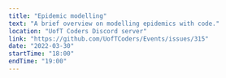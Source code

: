 ```yaml
---
title: "Epidemic modelling"
text: "A brief overview on modelling epidemics with code."
location: "UofT Coders Discord server"
link: "https://github.com/UofTCoders/Events/issues/315"
date: "2022-03-30"
startTime: "18:00"
endTime: "19:00"
---
```

